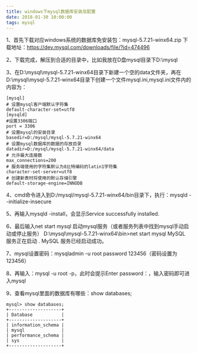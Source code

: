 ```yaml
---
title: windows下mysql数据库安装及配置
date: 2018-01-30 10:00:00
tags: mysql
---
```

1、首先下载对应windows系统的数据库免安装包：mysql-5.7.21-winx64.zip
下载地址：https://dev.mysql.com/downloads/file/?id=474496

2、下载完成，解压到合适的目录中，比如我放在D盘mysql目录下D:\mysql

3、在D:\mysql\mysql-5.7.21-winx64目录下新建一个空的data文件夹，再在D:\mysql\mysql-5.7.21-winx64目录下创建一个文件mysql.ini,mysql.ini文件内的内容为：
```
[mysql]
# 设置mysql客户端默认字符集
default-character-set=utf8 
[mysqld]
#设置3306端口
port = 3306 
# 设置mysql的安装目录
basedir=D:/mysql/mysql-5.7.21-winx64
# 设置mysql数据库的数据的存放目录
datadir=D:/mysql/mysql-5.7.21-winx64/data
# 允许最大连接数
max_connections=200
# 服务端使用的字符集默认为8比特编码的latin1字符集
character-set-server=utf8
# 创建新表时将使用的默认存储引擎
default-storage-engine=INNODB

```
4、cmd命令进入到D:/mysql/mysql-5.7.21-winx64/bin目录下，执行：mysqld --initialize-insecure

5、再输入mysqld -install，会显示Service successfully installed.

6、最后输入net start mysql 启动mysql服务（或者服务列表中找到mysql手动启动或停止服务）
D:\mysql\mysql-5.7.21-winx64\bin>net start mysql
MySQL 服务正在启动 .
MySQL 服务已经启动成功。

7、mysql设置密码：mysqladmin -u root password 123456（密码设置为123456）

8、再输入：mysql -u root -p，此时会提示Enter password：，输入密码即可进入mysql

9、查看mysql里面的数据库有哪些：show databases; 
```
mysql> show databases;
+--------------------+
| Database           |
+--------------------+
| information_schema |
| mysql              |
| performance_schema |
| sys                |
+--------------------+

```